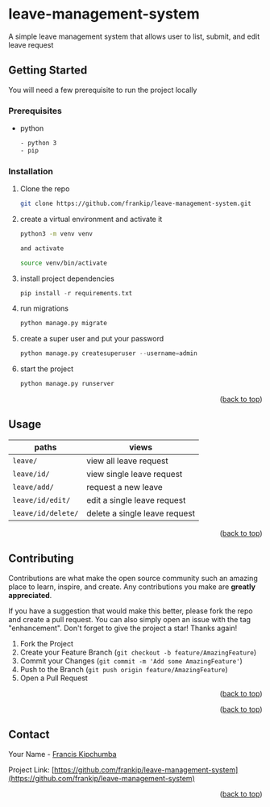 # leave-management-system
A simple leave management system that allows user to list, submit, and edit leave request

<!-- GETTING STARTED -->
## Getting Started

You will need a few prerequisite to run the project locally

### Prerequisites

* python 
  ```sh
  - python 3 
  - pip
  ```

### Installation


1. Clone the repo
   ```sh
   git clone https://github.com/frankip/leave-management-system.git
   ```
2. create a virtual environment and activate it
   ```sh
   python3 -m venv venv

   and activate

   source venv/bin/activate
   ```
3. install project dependencies
   ```py
   pip install -r requirements.txt
   ```
4. run migrations
   ```py
   python manage.py migrate
   ```

5. create a super user and put your password
   ```py
   python manage.py createsuperuser --username=admin
   ```
6. start the project
   ```py
   python manage.py runserver
   ```

<p align="right">(<a href="#top">back to top</a>)</p>



<!-- USAGE EXAMPLES -->
## Usage


|  paths 	            |   views	                    |
|-----------------------|-------------------------------|
|   `leave/` 	         | view all leave request   	  |
|   `leave/id/`         | view single leave request     |
|   `leave/add/`	      | request a new leave  	        |
|   `leave/id/edit/`    | edit a single leave request   | 
|   `leave/id/delete/`  | delete a single leave request |

<p align="right">(<a href="#top">back to top</a>)</p>



<!-- CONTRIBUTING -->
## Contributing

Contributions are what make the open source community such an amazing place to learn, inspire, and create. Any contributions you make are **greatly appreciated**.

If you have a suggestion that would make this better, please fork the repo and create a pull request. You can also simply open an issue with the tag "enhancement".
Don't forget to give the project a star! Thanks again!

1. Fork the Project
2. Create your Feature Branch (`git checkout -b feature/AmazingFeature`)
3. Commit your Changes (`git commit -m 'Add some AmazingFeature'`)
4. Push to the Branch (`git push origin feature/AmazingFeature`)
5. Open a Pull Request

<p align="right">(<a href="#top">back to top</a>)</p>


<p align="right">(<a href="#top">back to top</a>)</p>



<!-- CONTACT -->
## Contact

Your Name - [Francis Kipchumba](https://github.com/frankip) 

Project Link: [https://github.com/frankip/leave-management-system](https://github.com/frankip/leave-management-system)

<p align="right">(<a href="#top">back to top</a>)</p>


